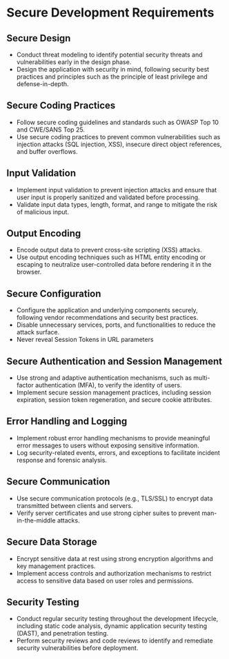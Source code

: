 # Secure Development Requirements

## Secure Design

- Conduct threat modeling to identify potential security threats and vulnerabilities early in the design phase.
- Design the application with security in mind, following security best practices and principles such as the principle of least privilege and defense-in-depth.

## Secure Coding Practices

- Follow secure coding guidelines and standards such as OWASP Top 10 and CWE/SANS Top 25.
- Use secure coding practices to prevent common vulnerabilities such as injection attacks (SQL injection, XSS), insecure direct object references, and buffer overflows.

## Input Validation

- Implement input validation to prevent injection attacks and ensure that user input is properly sanitized and validated before processing.
- Validate input data types, length, format, and range to mitigate the risk of malicious input.

## Output Encoding

- Encode output data to prevent cross-site scripting (XSS) attacks.
- Use output encoding techniques such as HTML entity encoding or escaping to neutralize user-controlled data before rendering it in the browser.

## Secure Configuration

- Configure the application and underlying components securely, following vendor recommendations and security best practices.
- Disable unnecessary services, ports, and functionalities to reduce the attack surface.
- Never reveal Session Tokens in URL parameters

## Secure Authentication and Session Management

- Use strong and adaptive authentication mechanisms, such as multi-factor authentication (MFA), to verify the identity of users.
- Implement secure session management practices, including session expiration, session token regeneration, and secure cookie attributes.

## Error Handling and Logging

- Implement robust error handling mechanisms to provide meaningful error messages to users without exposing sensitive information.
- Log security-related events, errors, and exceptions to facilitate incident response and forensic analysis.

## Secure Communication

- Use secure communication protocols (e.g., TLS/SSL) to encrypt data transmitted between clients and servers.
- Verify server certificates and use strong cipher suites to prevent man-in-the-middle attacks.

## Secure Data Storage

- Encrypt sensitive data at rest using strong encryption algorithms and key management practices.
- Implement access controls and authorization mechanisms to restrict access to sensitive data based on user roles and permissions.

## Security Testing

- Conduct regular security testing throughout the development lifecycle, including static code analysis, dynamic application security testing (DAST), and penetration testing.
- Perform security reviews and code reviews to identify and remediate security vulnerabilities before deployment.